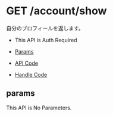 # GET /account/show

自分のプロフィールを返します。

- This API is Auth Required

- [Params](#params)
- [API Code](/src/endpoints/account/show.js)
- [Handle Code](/src/handlers/web/account/show.js)

## params

This API is No Parameters.